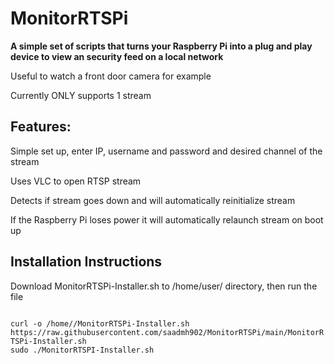 <h1>MonitorRTSPi</h1>
<b>A simple set of scripts that turns your Raspberry Pi into a plug and play device to view an security feed on a local network</b>
<p>Useful to watch a front door camera for example</p>
<p>Currently ONLY supports 1 stream</p>

<h2>Features:</h2>
<p>Simple set up, enter IP, username and password and desired channel of the stream</p>
<p>Uses VLC to open RTSP stream</p>
<p>Detects if stream goes down and will automatically reinitialize stream</p>
<p>If the Raspberry Pi loses power it will automatically relaunch stream on boot up</p>


<h2>Installation Instructions</h2>
<p>Download MonitorRTSPi-Installer.sh to /home/user/ directory, then run the file</p>
<code>
curl -o /home/<user>/MonitorRTSPi-Installer.sh https://raw.githubusercontent.com/saadmh902/MonitorRTSPi/main/MonitorRTSPi-Installer.sh
sudo ./MonitorRTSPI-Installer.sh

</code>

